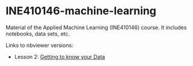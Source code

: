 # INE410146-machine-learning
Material of the Applied Machine Learning (INE410146) course. It includes notebooks, data sets, etc.

Links to nbviewer versions:
 - Lesson 2: [Getting to know your Data](https://nbviewer.org/github/grellert/INE410146-machine-learning/blob/0a1274503381bcf2a95b8049faab9fe8b647f873/NOTEBOOKS/2-Exploratory-Analysis.ipynb)

